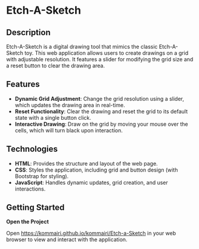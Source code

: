 # Etch-A-Sketch

## Description

Etch-A-Sketch is a digital drawing tool that mimics the classic Etch-A-Sketch toy. This web application allows users to create drawings on a grid with adjustable resolution. It features a slider for modifying the grid size and a reset button to clear the drawing area.
 
## Features

- **Dynamic Grid Adjustment**: Change the grid resolution using a slider, which updates the drawing area in real-time.
- **Reset Functionality**: Clear the drawing and reset the grid to its default state with a single button click.
- **Interactive Drawing**: Draw on the grid by moving your mouse over the cells, which will turn black upon interaction.

## Technologies

- **HTML**: Provides the structure and layout of the web page.
- **CSS**: Styles the application, including grid and button design (with Bootstrap for styling).
- **JavaScript**: Handles dynamic updates, grid creation, and user interactions.

## Getting Started

**Open the Project**

   Open https://kommairi.github.io/kommairi/Etch-a-Sketch in your web browser to view and interact with the application.
